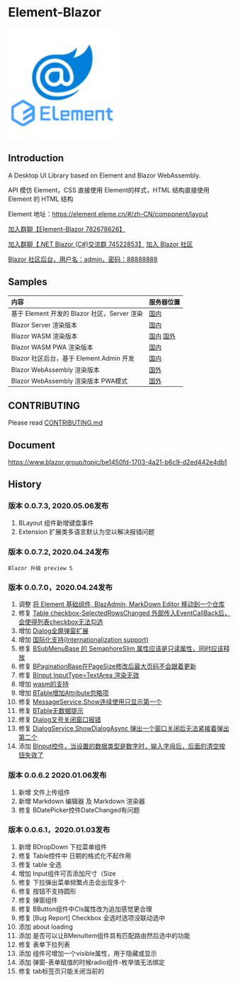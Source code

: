# Element-Blazor
![LOGO](LOGO.png)

## Introduction
A Desktop UI Library based on Element and Blazor WebAssembly.

API 模仿 Element，CSS 直接使用 Element的样式，HTML 结构直接使用 Element 的 HTML 结构

Element 地址：https://element.eleme.cn/#/zh-CN/component/layout


[加入群聊【Element-Blazor 782678626】][38]

[加入群聊【.NET Blazor (C#)交流群 74522853】][2]
[加入 Blazor 社区][3]

[Blazor 社区后台，用户名：admin，密码：88888888][4]


## Samples
| 内容 | 服务器位置|
|  :---------- | --|
|基于 Element 开发的 Blazor 社区，Server  渲染 |[国内](https://www.blazor.group)|
| Blazor Server 渲染版本 | [国内](http://Element.com) |
| Blazor WASM 渲染版本 | [国内](https://element-blazor.gitee.io/) [国外](https://element-blazor.github.io/) |
| Blazor WASM  PWA 渲染版本 | [国内](http://pwawasm.Element.com) |
| Blazor 社区后台，基于 Element.Admin 开发 |[国内](https://admin.blazor.group)|
|Blazor WebAssembly 渲染版本|[国外](https://blazorwasm.github.io)|
| Blazor WebAssembly 渲染版本 PWA模式|[国外](https://pwawasm.github.io)|
 
## CONTRIBUTING

 Please read  [CONTRIBUTING.md](https://github.com/Element-Blazor/Element-Blazor/blob/master/CONTRIBUTING.md)

## Document

https://www.blazor.group/topic/be1450fd-1703-4a21-b6c9-d2ed442e4db1

## History

### 版本 0.0.7.3, 2020.05.06发布
1. BLayout 组件新增键盘事件
2. Extension 扩展类多语言默认为空以解决报错问题
   
### 版本 0.0.7.2, 2020.04.24发布
    Blazor 升级 preview 5

### 版本 0.0.7.0，2020.04.24发布
1. 调整 [将 Element 基础组件, BlazAdmin, MarkDown Editor 移动到一个仓库][22]
2. 修复 [Table checkbox-SelectedRowsChanged 外部传入EventCallBack后，会使得列表checkbox无法勾选][23]
3. 增加 [Dialog全屏弹窗扩展][24]
4. 增加 [国际化支持(Internationalization support) ][25]
5. 修复 [BSubMenuBase 的 SemaphoreSlim 属性应该是只读属性，同时应该释放][26]
6. 修复 [BPaginationBase在PageSize修改后最大页码不会跟着更新][27]
7. 修复 [BInput InputType=TextArea 渲染无效][28]
8. 增加 [wasm的支持][29]
9. 增加 [BTable增加Attribute忽略项][30]
10. 修复 [MessageService.Show连续使用只显示第一个][31]
11. 修复 [BTable无数据提示][32]
12. 修复 [Dialog叉号关闭窗口报错][33]
13. 修复 [DialogService.ShowDialogAsync 弹出一个窗口关闭后无法紧接着弹出第二个][34]
14. 添加 [BInput控件，当设置的数据类型是数字时，输入字母后，后面的清空按钮失效了][35]

### 版本 0.0.6.2 2020.01.06发布
1. 新增 文件上传组件
2. 新增 Markdown 编辑器 及 Markdown 渲染器
3. 修复 BDatePicker控件DateChanged有问题

### 版本 0.0.6.1，2020.01.03发布
1. 新增 BDropDown 下拉菜单组件
2. 修复 Table控件中 日期的格式化不起作用
3. 修复 table 全选
4. 增加 Input组件可否添加尺寸（Size
5. 修复 下拉弹出菜单频繁点击会出现多个
6. 修复 按钮不支持圆形
7. 修复 弹窗组件
8. 修复 BButton组件中Cls属性改为追加感觉更合理
9. 修复 \[Bug Report\] Checkbox 全选时选项没联动选中
10. 添加 about loading
11. 添加 是否可以让BMenuItem组件具有匹配路由然后选中的功能
12. 修复 表单下拉列表
13. 添加 组件可增加一个visible属性，用于隐藏或显示
14. 添加 弹窗-表单赋值的时候radio组件-枚举值无法绑定
15. 修复 tab标签页只能关闭当前的


[1]: http://static.zybuluo.com/wzxinchen/c9qvwe1agljfwvqm1j34x1fw/Element%20128.png
[2]: https://jq.qq.com/?_wv=1027&k=5jdzC6m
[3]: https://www.blazor.group
[4]: https://admin.blazor.group
[5]: https://github.com/Element-Blazor/Element-Blazor/tree/master/src
[6]: https://github.com/Element-Blazor/Element-Blazor/tree/master/src/Admin
[7]: https://github.com/Element-Blazor/Element-Blazor/tree/master/src/Admin/Admin.ClientRender
[8]: https://github.com/Element-Blazor/Element-Blazor/tree/master/src/Admin/Admin.ServerRender
[9]: https://github.com/Element-Blazor/Element-Blazor/tree/master/src/Admin/Admin
[10]: https://github.com/Element-Blazor/Element-Blazor/tree/master/src/Components
[11]: https://github.com/Element-Blazor/Element-Blazor/tree/master/src/Components/Lang
[12]: https://github.com/Element-Blazor/Element-Blazor/tree/master/src/Markdown
[13]: https://github.com/Element-Blazor/Element-Blazor/tree/master/src/Markdown/IconHandlers
[14]: https://github.com/Element-Blazor/Element-Blazor/tree/master/src/Samples
[15]: https://github.com/Element-Blazor/Element-Blazor/tree/master/src/Samples/Admin
[16]: https://github.com/Element-Blazor/Element-Blazor/tree/master/src/Samples/Admin/Element.Admin.Sample.ClientRender.PWA
[17]: https://github.com/Element-Blazor/Element-Blazor/tree/master/src/Samples/Admin/Element.Admin.Sample.ServerRender
[18]: https://github.com/Element-Blazor/Element-Blazor/tree/master/src/Samples/Element
[19]: https://github.com/Element-Blazor/Element-Blazor/tree/master/src/Samples/Element/Element.ClientRender.PWA
[20]: https://github.com/Element-Blazor/Element-Blazor/tree/master/src/Samples/Element/Element.ClientRender
[21]: https://github.com/Element-Blazor/Element-Blazor/tree/master/src/Samples/Element/Element.ServerRender
[22]: https://github.com/Element-Blazor/Element-Blazor/issues/90
[23]: https://github.com/Element-Blazor/Element-Blazor/issues/87
[24]: https://github.com/Element-Blazor/Element-Blazor/issues/88
[25]: https://github.com/Element-Blazor/Element-Blazor/issues/89
[26]: https://github.com/Element-Blazor/Element-Blazor/issues/85
[27]: https://github.com/Element-Blazor/Element-Blazor/issues/79
[28]: https://github.com/Element-Blazor/Element-Blazor/issues/80
[29]: https://github.com/Element-Blazor/Element-Blazor/issues/83
[30]: https://github.com/Element-Blazor/Element-Blazor/issues/75
[31]: https://github.com/Element-Blazor/Element-Blazor/issues/77
[32]: https://github.com/Element-Blazor/Element-Blazor/issues/78
[33]: https://github.com/Element-Blazor/Element-Blazor/issues/74
[34]: https://github.com/Element-Blazor/Element-Blazor/issues/73
[35]: https://github.com/Element-Blazor/Element-Blazor/issues/71
[36]: https://github.com/Element-Blazor/Element-Blazor/blob/master/README.en.md
[37]: https://github.com/Element-Blazor/Element-Blazor/blob/master/README.md3
[38]: https://jq.qq.com/?_wv=1027&k=YXKJVlKW

